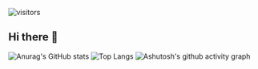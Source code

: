 ![visitors](https://visitor-badge.glitch.me/badge?page_id=kblllll&left_color=gray&right_color=red)

## Hi there 👋
![Anurag's GitHub stats](https://github-readme-stats.vercel.app/api?username=kblllll)
![Top Langs](https://github-readme-stats.vercel.app/api/top-langs/?username=kblllll)
![Ashutosh's github activity graph](https://github-readme-activity-graph.vercel.app/graph?username=kblllll)

<!--
**kblllll/kblllll** is a ✨ _special_ ✨ repository because its `README.md` (this file) appears on your GitHub profile.

Here are some ideas to get you started:

- 🔭 I’m currently working on ...
- 🌱 I’m currently learning ...
- 👯 I’m looking to collaborate on ...
- 🤔 I’m looking for help with ...
- 💬 Ask me about ...
- 📫 How to reach me: ...
- 😄 Pronouns: ...
- ⚡ Fun fact: ...
-->
